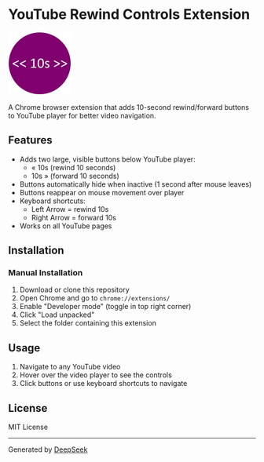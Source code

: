 # YouTube Rewind Controls Extension

![Extension Preview](icons/icon128.png)

A Chrome browser extension that adds 10-second rewind/forward buttons to YouTube player for better video navigation.

## Features

- Adds two large, visible buttons below YouTube player:
  - « 10s (rewind 10 seconds)
  - 10s » (forward 10 seconds)
- Buttons automatically hide when inactive (1 second after mouse leaves)
- Buttons reappear on mouse movement over player
- Keyboard shortcuts:
  - Left Arrow = rewind 10s
  - Right Arrow = forward 10s
- Works on all YouTube pages

## Installation

### Manual Installation

1. Download or clone this repository
2. Open Chrome and go to `chrome://extensions/`
3. Enable "Developer mode" (toggle in top right corner)
4. Click "Load unpacked"
5. Select the folder containing this extension

## Usage

1. Navigate to any YouTube video
2. Hover over the video player to see the controls
3. Click buttons or use keyboard shortcuts to navigate

## License

MIT License

---

Generated by [DeepSeek](https://www.deepseek.com)
